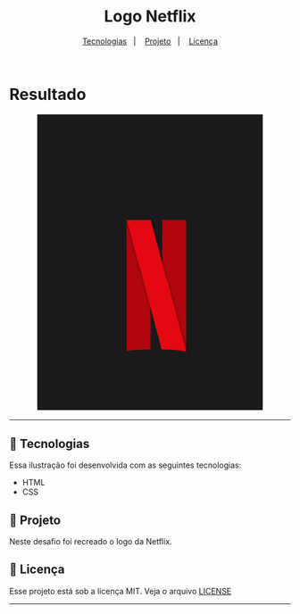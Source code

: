 <h1 align="center">
  Logo Netflix
</h1>

<p align="center">
  <a href="#-tecnologias">Tecnologias</a>&nbsp;&nbsp;&nbsp;|&nbsp;&nbsp;&nbsp;
  <a href="#-projeto">Projeto</a>&nbsp;&nbsp;&nbsp;|&nbsp;&nbsp;&nbsp;
  <a href="#memo-licença">Licença</a>
</p>

<br>

<h1>Resultado</h1>
<p align="center">
  <img alt="" src=".github/netflix.png" width="80%">
</p>

---

## 🚀 Tecnologias

Essa ilustração foi desenvolvida com as seguintes tecnologias:

- HTML
- CSS

## 🚧 Projeto

Neste desafio foi recreado o logo da Netflix.

## :memo: Licença

Esse projeto está sob a licença MIT. Veja o arquivo [LICENSE](.github/LICENSE)

---

